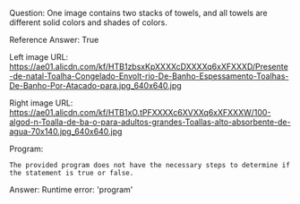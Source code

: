 Question: One image contains two stacks of towels, and all towels are different solid colors and shades of colors.

Reference Answer: True

Left image URL: https://ae01.alicdn.com/kf/HTB1zbsxKpXXXXcDXXXXq6xXFXXXD/Presente-de-natal-Toalha-Congelado-Envolt-rio-De-Banho-Espessamento-Toalhas-De-Banho-Por-Atacado-para.jpg_640x640.jpg

Right image URL: https://ae01.alicdn.com/kf/HTB1xO.tPFXXXXc6XVXXq6xXFXXXW/100-algod-n-Toalla-de-ba-o-para-adultos-grandes-Toallas-alto-absorbente-de-agua-70x140.jpg_640x640.jpg

Program:

```
The provided program does not have the necessary steps to determine if the statement is true or false.
```
Answer: Runtime error: 'program'

